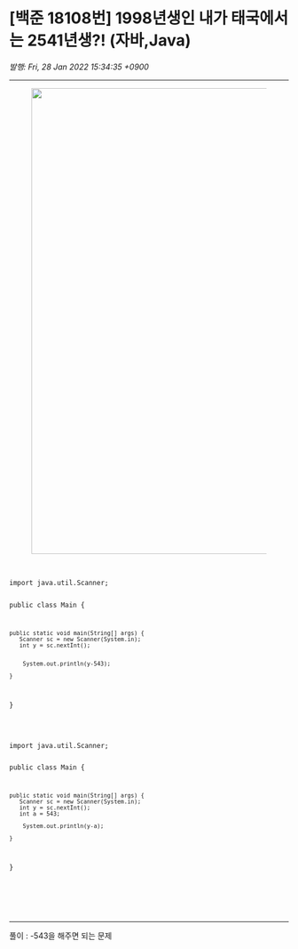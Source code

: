 # [백준 18108번] 1998년생인 내가 태국에서는 2541년생?! (자바,Java)

*발행: Fri, 28 Jan 2022 15:34:35 +0900*

---

<p><figure class="imageblock alignCenter"><span><img height="838" src="https://blog.kakaocdn.net/dn/bpmluX/btrrXMWirXC/gvTswFfWR4jnP63BYhqkRk/img.png" width="2356" /></span></figure>
</p>
<p>&nbsp;</p>
<pre class="java" id="code_1643351604889"><code>import java.util.Scanner;

public class Main {

    public static void main(String[] args) {
       Scanner sc = new Scanner(System.in);
       int y = sc.nextInt();


        System.out.println(y-543);

    }
}</code></pre>
<p>&nbsp;</p>
<pre class="java" id="code_1643351629300"><code>import java.util.Scanner;

public class Main {

    public static void main(String[] args) {
       Scanner sc = new Scanner(System.in);
       int y = sc.nextInt();
       int a = 543;

        System.out.println(y-a);

    }
}</code></pre>
<p>&nbsp;</p>
<p>&nbsp;</p>
<hr contenteditable="false" />
<p>풀이 : -543을 해주면 되는 문제</p>